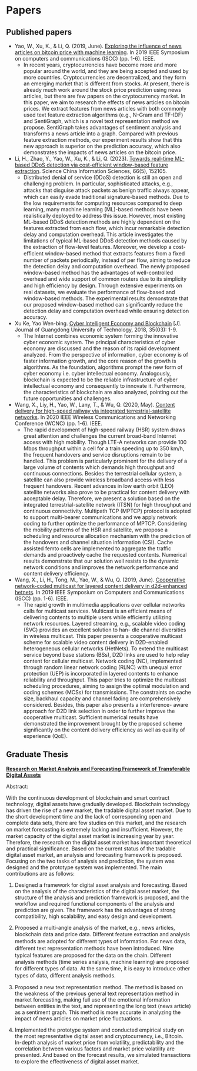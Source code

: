 # Papers
## Published papers

- Yao, W., Xu, K., & Li, Q. (2019, June). [Exploring the influence of news articles on bitcoin price with machine learning](papers/wenbing_iscc19.pdf). In 2019 IEEE Symposium on computers and communications (ISCC) (pp. 1-6). IEEE.
  - In recent years, cryptocurrencies have become more and more popular around the world, and they are being accepted and used by more countries. Cryptocurrencies are decentralized, and they form an emerging market that is different from stocks. At present, there is already much work around the stock price prediction using news articles, but there are few papers on the cryptocurrency market. In this paper, we aim to research the effects of news articles on bitcoin prices. We extract features from news articles with both commonly used text feature extraction algorithms (e.g., N-Gram and TF-IDF) and SentiGraph, which is a novel text representation method we propose. SentiGraph takes advantages of sentiment analysis and transforms a news article into a graph. Compared with previous feature extraction methods, our experiment results show that this new approach is superior on the prediction accuracy, which also demonstrates the impacts of news articles on the bitcoin price.
- Li, H., Zhao, Y., Yao, W., Xu, K., & Li, Q. (2023). [Towards real-time ML-based DDoS detection via cost-efficient window-based feature extraction](papers/ml_ddos.pdf). Science China Information Sciences, 66(5), 152105.
  - Distributed denial of service (DDoS) detection is still an open and challenging problem. In particular, sophisticated attacks, e.g., attacks that disguise attack packets as benign traﬃc always appear, which can easily evade traditional signature-based methods. Due to the low requirements for computing resources compared to deep learning, many machine learning (ML)-based methods have been realistically deployed to address this issue. However, most existing ML-based DDoS detection methods are highly dependent on the features extracted from each flow, which incur remarkable detection delay and computation overhead. This article investigates the limitations of typical ML-based DDoS detection methods caused by the extraction of flow-level features. Moreover, we develop a cost-eﬃcient window-based method that extracts features from a fixed number of packets periodically, instead of per flow, aiming to reduce the detection delay and computation overhead. The newly proposed window-based method has the advantages of well-controlled overhead and wide support of common routers due to its simplicity and high eﬃciency by design. Through extensive experiments on real datasets, we evaluate the performance of flow-based and window-based methods. The experimental results demonstrate that our proposed window-based method can significantly reduce the detection delay and computation overhead while ensuring detection accuracy.
- Xu Ke, Yao Wen-bing. [Cyber Intelligent Economy and Blockchain](papers/Cyber_Intelligent_Economy_and_Blockchain.pdf) [J]. Journal of Guangdong University of Technology, 2018, 35(03): 1-9.
  - The Internet combines economic system forming the innovative cyber economic system. The principal characteristics of cyber economy are discussed and the reason of its rapid development analyzed. From the perspective of information, cyber economy is of faster information growth, and the core reason of the growth is algorithms. As the foundation, algorithms prompt the new form of cyber economy i.e. cyber intellectual economy. Analogously, blockchain is expected to be the reliable infrastructure of cyber intellectual economy and consequently to innovate it. Furthermore, the characteristics of blockchain are also analyzed, pointing out the future opportunities and challenges.
- Wang, X., Liy, H., Yao, W., Lany, T., & Wu, Q. (2020, May). [Content delivery for high-speed railway via integrated terrestrial-satellite networks](papers/Content_Delivery_for_High_Speed_Railway_via_Integrated_Terrestrial_Satellite_Networks.pdf). In 2020 IEEE Wireless Communications and Networking Conference (WCNC) (pp. 1-6). IEEE.
  - The rapid development of high-speed railway (HSR) system draws great attention and challenges the current broad-band Internet access with high mobility. Though LTE-A networks can provide 100 Mbps throughput within a cell for a train speeding up to 350 km/h, the frequent handovers and service disruptions remain to be handled. This problem is particularly prominent for the delivery of a large volume of contents which demands high throughput and continuous connections. Besides the terrestrial cellular system, a satellite can also provide wireless broadband access with less frequent handovers. Recent advances in low earth orbit (LEO) satellite networks also prove to be practical for content delivery with acceptable delay. Therefore, we present a solution based on the integrated terrestrial-satellite network (ITSN) for high throughput and continuous connectivity. Multipath TCP (MPTCP) protocol is adopted to support multi-bearer communications and we apply network coding to further optimize the performance of MPTCP. Considering the mobility patterns of the HSR and satellite, we propose a scheduling and resource allocation mechanism with the prediction of the handovers and channel situation information (CSI). Cache assisted femto cells are implemented to aggregate the traffic demands and proactively cache the requested contents. Numerical results demonstrate that our solution well resists to the dynamic network conditions and improves the network performance and content delivery efficiency.
- Wang, X., Li, H., Tong, M., Yao, W., & Wu, Q. (2019, June). [Cooperative network-coded multicast for layered content delivery in d2d-enhanced hetnets](papers/Cooperative_Network-coded.pdf). In 2019 IEEE Symposium on Computers and Communications (ISCC) (pp. 1-6). IEEE.
  - The rapid growth in multimedia applications over cellular networks calls for multicast services. Multicast is an efficient means of delivering contents to multiple users while efficiently utilizing network resources. Layered streaming, e.g., scalable video coding (SVC) provides an excellent solution to han- dle channel diversities in wireless multicast. This paper presents a cooperative multicast scheme for scalable video content delivery in D2D-enabled heterogeneous cellular networks (HetNets). To extend the multicast service beyond base stations (BSs), D2D links are used to help relay content for cellular multicast. Network coding (NC), implemented through random linear network coding (RLNC) with unequal error protection (UEP) is incorporated in layered contents to enhance reliability and throughput. This paper tries to optimize the multicast scheduling procedures, aiming to assign the optimal modulation and coding schemes (MCSs) for transmissions. The constraints on cache size, backhaul capacity and channel fading are comprehensively considered. Besides, this paper also presents a interference- aware approach for D2D link selection in order to further improve the cooperative multicast. Sufficient numerical results have demonstrated the improvement brought by the proposed scheme significantly on the content delivery efficiency as well as quality of experience (QoE).

## Graduate Thesis

[**Research on Market Analysis and Forecasting Framework of Transferable Digital Assets**](papers/Graduate_Thesis.pdf)

Abstract:

With the continuous development of blockchain and smart contract technology, digital assets have gradually developed. Blockchain technology has driven the rise of a new market, the tradable digital asset market. Due to the short development time and the lack of corresponding open and complete data sets, there are few studies on this market, and the research on market forecasting is extremely lacking and insuﬃcient. However, the market capacity of the digital asset market is increasing year by year. Therefore, the research on the digital asset market has important theoretical and practical significance. Based on the current status of the tradable digital asset market, an analysis and forecasting framework is proposed. Focusing on the two tasks of analysis and prediction, the system was designed and the prototype system was implemented. The main contributions are as follows:

1. Designed a framework for digital asset analysis and forecasting. Based on the analysis of the characteristics of the digital asset market, the structure of the analysis and prediction framework is proposed, and the workflow and required functional components of the analysis and prediction are given. The framework has the advantages of strong compatibility, high scalability, and easy design and development.

2. Proposed a multi-angle analysis of the market, e.g., news articles, blockchain data and price data. Diﬀerent feature extraction and analysis methods are adopted for diﬀerent types of information. For news data, diﬀerent text representation methods have been introduced. Nine typical features are proposed for the data on the chain. Diﬀerent analysis methods (time series analysis, machine learning) are proposed for diﬀerent types of data. At the same time, it is easy to introduce other types of data, diﬀerent analysis methods.

3. Proposed a new text representation method. The method is based on the weakness of the previous general text representation method in market forecasting, making full use of the emotional information between entities in the text, and representing the long text (news article) as a sentiment graph. This method is more accurate in analyzing the impact of news articles on market price fluctuations.

4. Implemented the prototype system and conducted empirical study on the most representative digital asset and cryptocurrency, i.e., Bitcoin. In-depth analysis of market price from volatility, predictability and the correlation between various factors and market price volatility are presented. And based on the forecast results, we simulated transactions to explore the eﬀectiveness of digital asset market.

